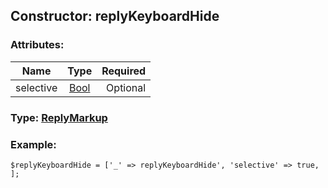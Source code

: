 ## Constructor: replyKeyboardHide  

### Attributes:

| Name     |    Type       | Required |
|----------|:-------------:|---------:|
|selective|[Bool](../types/Bool.md) | Optional|


### Type: [ReplyMarkup](../types/ReplyMarkup.md)

### Example:


```
$replyKeyboardHide = ['_' => replyKeyboardHide', 'selective' => true, ];
```